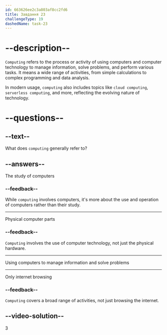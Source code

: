 ```yaml
---
id: 663626ee2c3a803af8cc2fd6
title: Завдання 23
challengeType: 19
dashedName: task-23
---
```


# --description--

`Computing` refers to the process or activity of using computers and computer technology to manage information, solve problems, and perform various tasks. It means a wide range of activities, from simple calculations to complex programming and data analysis.

In modern usage, `computing` also includes topics like `cloud computing`, `serverless computing`, and more, reflecting the evolving nature of technology.

# --questions--

## --text--

What does `computing` generally refer to?

## --answers--

The study of computers

### --feedback--

While `computing` involves computers, it's more about the use and operation of computers rather than their study.

---

Physical computer parts

### --feedback--

`Computing` involves the use of computer technology, not just the physical hardware.

---

Using computers to manage information and solve problems

---

Only internet browsing

### --feedback--

`Computing` covers a broad range of activities, not just browsing the internet.

## --video-solution--

3
